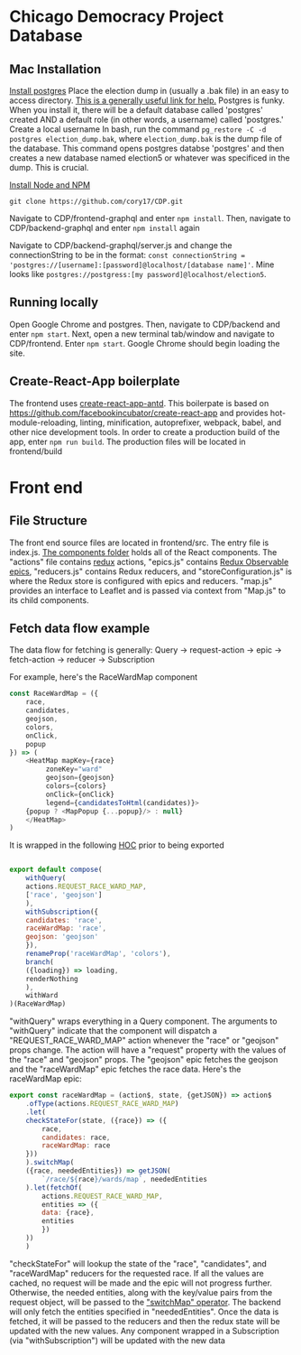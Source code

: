 # Chicago Democracy Project Database

## Mac Installation

[Install postgres](https://postgresapp.com/)
Place the election dump in (usually a .bak file) in an easy to access directory. [This is a generally useful link for help.](https://www.codementor.io/engineerapart/getting-started-with-postgresql-on-mac-osx-are8jcopb)
Postgres is funky.  When you install it, there will be a default database called 'postgres' created AND a default role (in other words, a username) called 'postgres.'  Create a local username
In bash, run the command `pg_restore -C -d postgres election_dump.bak`, where `election_dump.bak` is the dump file of the database. This command opens postgres databse 'postgres' and then creates a new database named election5 or whatever was specificed in the dump.  This is crucial.

[Install Node and NPM](http://blog.teamtreehouse.com/install-node-js-npm-mac)

`git clone https://github.com/cory17/CDP.git`

Navigate to CDP/frontend-graphql and enter `npm install`. Then,
navigate to CDP/backend-graphql and enter `npm install` again

Navigate to CDP/backend-graphql/server.js and change the connectionString to be in the format: `const connectionString = 'postgres://[username]:[password]@localhost/[database name]'`.  Mine looks like `postgres://postgress:[my password]@localhost/election5`.

## Running locally

Open Google Chrome and postgres. Then, navigate to CDP/backend and enter `npm start`. Next, open a new terminal tab/window and navigate to CDP/frontend. Enter `npm start`. Google Chrome should begin loading the site. 


## Create-React-App boilerplate

The frontend uses [create-react-app-antd](https://github.com/ant-design/create-react-app-antd). This boilerpate is based on https://github.com/facebookincubator/create-react-app and provides hot-module-reloading, linting, minification, autoprefixer, webpack, babel, and other nice development tools. In order to create a production build of the app, enter `npm run build`. The production files will be located in frontend/build

# Front end 

## File Structure
The front end source files are located in frontend/src. The entry file is index.js. [The components folder](https://github.com/cory17/CDP/tree/master/frontend/src/components) holds all of the React components. The "actions" file contains [redux](http://redux.js.org) actions, "epics.js" contains [Redux Observable epics](https://redux-observable.js.org), "reducers.js" contains Redux reducers, and "storeConfiguration.js" is where the Redux store is configured with epics and reducers. "map.js" provides an interface to Leaflet and is passed via context from "Map.js" to its child components. 

## Fetch data flow example
The data flow for fetching is generally: Query -> request-action -> epic -> fetch-action -> reducer -> Subscription

For example, here's the RaceWardMap component
```javascript
const RaceWardMap = ({
    race,
    candidates,
    geojson,
    colors,
    onClick,
    popup
}) => (
    <HeatMap mapKey={race}
	     zoneKey="ward"
	     geojson={geojson}
	     colors={colors}
	     onClick={onClick}
	     legend={candidatesToHtml(candidates)}>
	{popup ? <MapPopup {...popup}/> : null}
    </HeatMap>
)
```
It is wrapped in the following [HOC](https://facebook.github.io/react/docs/higher-order-components.html) prior to being exported

```javascript

export default compose(
    withQuery(
	actions.REQUEST_RACE_WARD_MAP,
	['race', 'geojson']
    ),
    withSubscription({
	candidates: 'race',
	raceWardMap: 'race',
	geojson: 'geojson'
    }),
    renameProp('raceWardMap', 'colors'),
    branch(
	({loading}) => loading,
	renderNothing
    ),
    withWard
)(RaceWardMap)
```

"withQuery" wraps everything in a Query component. The arguments to "withQuery" indicate that the component will dispatch a "REQUEST_RACE_WARD_MAP" action whenever the "race" or "geojson" props change. The action will have a "request" property with the values of the "race" and "geojson" props. The "geojson" epic fetches the geojson and the "raceWardMap" epic fetches the race data. Here's the raceWardMap epic:

```javascript
export const raceWardMap = (action$, state, {getJSON}) => action$
    .ofType(actions.REQUEST_RACE_WARD_MAP)
    .let(
	checkStateFor(state, ({race}) => ({
	    race,
	    candidates: race,
	    raceWardMap: race
	}))
    ).switchMap(
	({race, neededEntities}) => getJSON(
	    `/race/${race}/wards/map`, neededEntities
	).let(fetchOf(
	    actions.REQUEST_RACE_WARD_MAP,
	    entities => ({
		data: {race},
		entities
	    })
	))
    )
```

"checkStateFor" will lookup the state of the "race", "candidates", and "raceWardMap" reducers for the requested race. If all the values are cached, no request will be made and the epic will not progress further. Otherwise, the needed entities, along with the key/value pairs from the request object, will be passed to the ["switchMap" operator](https://www.learnrxjs.io/operators/transformation/switchmap.html). The backend will only fetch the entities specified in "neededEntities". Once the data is fetched, it will be passed to the reducers and then the redux state will be updated with the new values. Any component wrapped in a Subscription (via "withSubscription") will be updated with the new data


